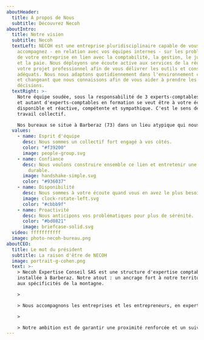 ```yaml
---
aboutHeader:
  title: A propos de Nous
  subtitle: Découvrez Necoh
aboutIntro:
  title: Notre vision
  subtitle: Necoh
  textLeft: NECOH est une entreprise pluridisciplinaire capable de vous
    accompagnez - en relation avec vos équipes internes - sur les problématiques
    de votre entreprise en lien avec la comptabilité, la gestion, le juridique
    et la paie. Nous déployons une écoute active aux services de la réussite de
    votre projet professionnel afin de vous délivrer les outils et conseils
    adéquats. Nous nous adaptons quotidiennement dans l'environnement contraint
    et changeant que nous connaissons afin de vous aider à prendre les bonnes
    décisions.
  textRight: >-
    Notre équipe soudée, sous la responsabilité de 3 experts-comptables diplômés
    et autant d'experts-comptables en formation se veut être à votre écoute,
    disponible et réactive, compétente et sympathique. C'est le sens de notre
    travail collectif. 

    Nos bureaux se situe à Barberaz (73) dans un lieu atypique qui nous ressemble : chaleureux, convivial et prêt à vous accueillir dès que vous le souhaitez.
  values:
    - name: Esprit d'équipe
      desc: Nous sommes un collectif fort engagé à vos côtés.
      color: "#f39200"
      image: people-group.svg
    - name: Confiance
      desc: Nous voulons construire ensemble ce lien et entretenir une relation
        durable.
      image: handshake-simple.svg
      color: "#936037"
    - name: Disponibilité
      desc: Nous sommes à votre écoute quand vous en avez le plus besoin.
      image: clock-rotate-left.svg
      color: "#cbbb9f"
    - name: Proactivité
      desc: Nous anticipons vos problématiques pour plus de sérénité.
      color: "#bd0821"
      image: briefcase-solid.svg
  video: fffffffffff
  image: photo-necoh-bureau.png
aboutCEO:
  title: Le mot du président
  subtitle: La raison d'être de NECOH
  image: portrait-g-cohen.png
  text: >-
    > Necoh Expertise Conseil SAS est une structure d'expertise comptable
    installée à Barberaz. Notre atout : un ancrage fort à notre territoire et
    aux spécificités de la montagne.

    >

    > Nous accompagnons les entreprises et les entrepreneurs, en expertise comptable, paie et RH, audit, conseils, juridique, fiscalité des particuliers dans tout type de secteurs d'activités : Services, Artisanat, Commerces et distributions, Hotels et Restaurants, BTP et immobilier ainsi que les Professions libérales.

    >

    > Notre ambition est de garantir une proximité renforcée et un suivi personnalisé de nos clients. La dimension humaine et la confiance étant au centre de notre développement.
---
```

